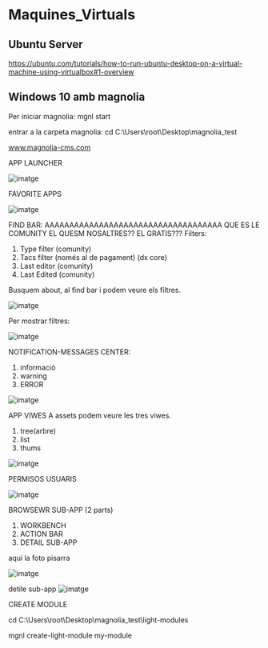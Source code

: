 # Maquines_Virtuals

## Ubuntu Server

https://ubuntu.com/tutorials/how-to-run-ubuntu-desktop-on-a-virtual-machine-using-virtualbox#1-overview

## Windows 10 amb magnolia

Per iniciar magnolia: mgnl start

entrar a la carpeta magnolia:
  cd  C:\Users\root\Desktop\magnolia_test


www.magnolia-cms.com


APP LAUNCHER

![imatge](https://github.com/mmonpeat/Maquines_Virtuals/assets/115364869/0bc3f321-4dd1-44c8-9395-0981582950fe)

FAVORITE APPS

![imatge](https://github.com/mmonpeat/Maquines_Virtuals/assets/115364869/539e985b-1cd7-4cbe-8b0e-0d6b092a5335)

FIND BAR:
AAAAAAAAAAAAAAAAAAAAAAAAAAAAAAAAAAAA QUE ES LE COMUNITY EL QUESM NOSALTRES?? EL GRATIS???
Filters: 

  1. Type filter (comunity)
  2. Tacs filter (només al de pagament) (dx core)
  3. Last editor (comunity)
  4. Last Edited (comunity)

Busquem about, al find bar i podem veure els filtres.

![imatge](https://github.com/mmonpeat/Maquines_Virtuals/assets/115364869/29e60cc6-46a8-4c05-a753-52508abf2cf6)

Per mostrar filtres:

![imatge](https://github.com/mmonpeat/Maquines_Virtuals/assets/115364869/c4e98d20-de78-4783-a3c7-8c1b015ac765)


NOTIFICATION-MESSAGES CENTER:
  1. informació
  2. warning
  3. ERROR

![imatge](https://github.com/mmonpeat/Maquines_Virtuals/assets/115364869/b5f9c4ae-d43f-48b9-9238-c9035a3cfc2d)


APP VIWES
A assets podem veure les tres viwes.

  1. tree(arbre)
  2. list
  3. thums

![imatge](https://github.com/mmonpeat/Maquines_Virtuals/assets/115364869/f89d10af-e82b-4db1-a029-84b680d9f133)



PERMISOS USUARIS

![imatge](https://github.com/mmonpeat/Maquines_Virtuals/assets/115364869/3896dbd8-48fd-41e4-9920-c14275f3fae1)

BROWSEWR SUB-APP (2 parts)
  1. WORKBENCH
  2. ACTION BAR
  3. DETAIL SUB-APP

aqui la foto pisarra

![imatge](https://github.com/mmonpeat/Maquines_Virtuals/assets/115364869/31bf6e21-23da-45d2-8f2f-022b9339895c)

detile sub-app
![imatge](https://github.com/mmonpeat/Maquines_Virtuals/assets/115364869/b273b12a-9681-4bd7-bdfb-0f40974a985c)


CREATE MODULE

cd C:\Users\root\Desktop\magnolia_test\light-modules

mgnl create-light-module my-module
